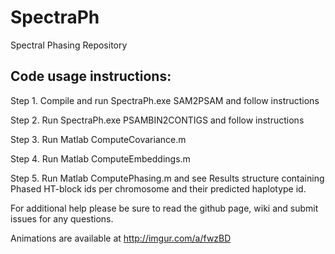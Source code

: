 # SpectraPh
Spectral Phasing Repository

## Code usage instructions:
Step 1. Compile and run SpectraPh.exe SAM2PSAM and follow instructions

Step 2. Run SpectraPh.exe PSAMBIN2CONTIGS and follow instructions

Step 3. Run Matlab ComputeCovariance.m

Step 4. Run Matlab ComputeEmbeddings.m

Step 5. Run Matlab ComputePhasing.m and see Results structure containing Phased HT-block ids per chromosome and their predicted haplotype id.


For additional help please be sure to read the github page, wiki and submit issues for any questions.

Animations are available at http://imgur.com/a/fwzBD